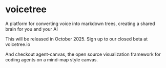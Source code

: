 # voicetree
A platform for converting voice into markdown trees, creating a shared brain for you and your AI

This will be released in October 2025. Sign up to our closed beta at voicetree.io

And checkout agent-canvas, the open source visualization framework for coding agents on a mind-map style canvas.

